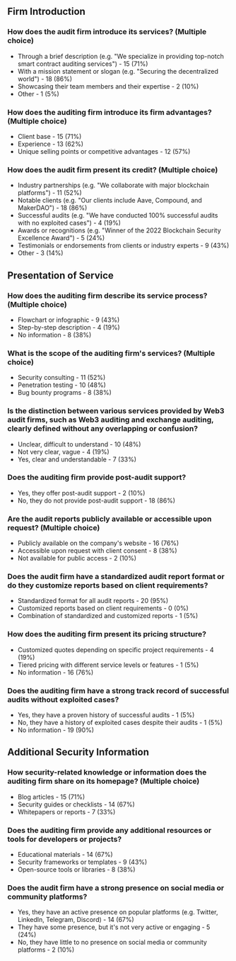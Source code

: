 
## Firm Introduction

### How does the audit firm introduce its services? (Multiple choice)
- Through a brief description (e.g. "We specialize in providing top-notch smart contract auditing services") - 15 (71%)
- With a mission statement or slogan (e.g. "Securing the decentralized world") - 18 (86%)
- Showcasing their team members and their expertise - 2 (10%)
- Other - 1 (5%)

### How does the auditing firm introduce its firm advantages? (Multiple choice) 
- Client base - 15 (71%)
- Experience - 13 (62%)
- Unique selling points or competitive advantages - 12 (57%)

### How does the audit firm present its credit? (Multiple choice)
- Industry partnerships (e.g. "We collaborate with major blockchain platforms") - 11 (52%)
- Notable clients (e.g. "Our clients include Aave, Compound, and MakerDAO") - 18 (86%)
- Successful audits (e.g. "We have conducted 100% successful audits with no exploited cases") - 4 (19%)
- Awards or recognitions (e.g. "Winner of the 2022 Blockchain Security Excellence Award") - 5 (24%)
- Testimonials or endorsements from clients or industry experts - 9 (43%)
- Other - 3 (14%)

## Presentation of Service

### How does the auditing firm describe its service process? (Multiple choice)
- Flowchart or infographic - 9 (43%)
- Step-by-step description - 4 (19%)
- No information - 8 (38%)

### What is the scope of the auditing firm's services? (Multiple choice)
- Security consulting - 11 (52%)
- Penetration testing - 10 (48%)
- Bug bounty programs - 8 (38%)

### Is the distinction between various services provided by Web3 audit firms, such as Web3 auditing and exchange auditing, clearly defined without any overlapping or confusion? 
- Unclear, difficult to understand - 10 (48%)
- Not very clear, vague - 4 (19%)
- Yes, clear and understandable - 7 (33%)

### Does the auditing firm provide post-audit support?
- Yes, they offer post-audit support - 2 (10%)
- No, they do not provide post-audit support - 18 (86%)

### Are the audit reports publicly available or accessible upon request? (Multiple choice)
- Publicly available on the company's website - 16 (76%)
- Accessible upon request with client consent - 8 (38%)
- Not available for public access - 2 (10%)

### Does the audit firm have a standardized audit report format or do they customize reports based on client requirements?
- Standardized format for all audit reports - 20 (95%)
- Customized reports based on client requirements - 0 (0%)
- Combination of standardized and customized reports - 1 (5%)

### How does the auditing firm present its pricing structure?
- Customized quotes depending on specific project requirements - 4 (19%)
- Tiered pricing with different service levels or features - 1 (5%)
- No information - 16 (76%)

### Does the auditing firm have a strong track record of successful audits without exploited cases?
- Yes, they have a proven history of successful audits - 1 (5%)
- No, they have a history of exploited cases despite their audits - 1 (5%)
- No information - 19 (90%)

## Additional Security Information

### How security-related knowledge or information does the auditing firm share on its homepage? (Multiple choice)
- Blog articles - 15 (71%)
- Security guides or checklists - 14 (67%)
- Whitepapers or reports - 7 (33%)

### Does the auditing firm provide any additional resources or tools for developers or projects?
- Educational materials - 14 (67%)
- Security frameworks or templates - 9 (43%)
- Open-source tools or libraries - 8 (38%)

### Does the audit firm have a strong presence on social media or community platforms?
- Yes, they have an active presence on popular platforms (e.g. Twitter, LinkedIn, Telegram, Discord) - 14 (67%)
- They have some presence, but it's not very active or engaging - 5 (24%)
- No, they have little to no presence on social media or community platforms - 2 (10%)

